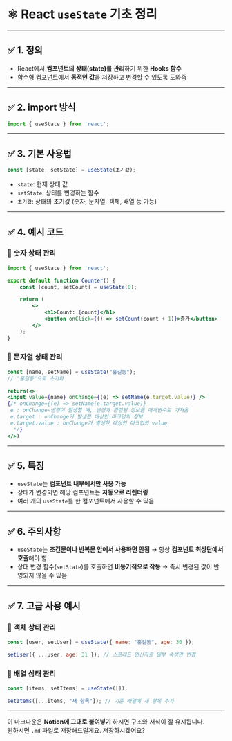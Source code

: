 # ⚛️ React `useState` 기초 정리

---

## ✅ 1. 정의

- React에서 **컴포넌트의 상태(state)를 관리**하기 위한 **Hooks 함수**
- 함수형 컴포넌트에서 **동적인 값**을 저장하고 변경할 수 있도록 도와줌

---

## ✅ 2. import 방식

```jsx
import { useState } from 'react';
```

---

## ✅ 3. 기본 사용법

```jsx
const [state, setState] = useState(초기값);
```

- `state`: 현재 상태 값
- `setState`: 상태를 변경하는 함수
- `초기값`: 상태의 초기값 (숫자, 문자열, 객체, 배열 등 가능)

---

## ✅ 4. 예시 코드

### 📌 숫자 상태 관리
```jsx
import { useState } from 'react';

export default function Counter() {
    const [count, setCount] = useState(0);

    return (
        <>
            <h1>Count: {count}</h1>
            <button onClick={() => setCount(count + 1)}>증가</button>
        </>
    );
}
```

### 📌 문자열 상태 관리
```jsx
const [name, setName] = useState("홍길동");
// "홍길동"으로 초기화

return(<>
<input value={name} onChange={(e) => setName(e.target.value)} />
{/* onChange={(e) => setName(e.target.value)}
 e : onChange·변경이 발생할 때, 변경과 관련된 정보를 매개변수로 가져옴
 e.target : onChange가 발생한 대상인 마크업의 정보
 e.target.value : onChange가 발생한 대상인 마크업의 value
  */}
</>)
```

---

## ✅ 5. 특징

- `useState`는 **컴포넌트 내부에서만 사용 가능**
- 상태가 변경되면 해당 컴포넌트는 **자동으로 리렌더링**
- 여러 개의 `useState`를 한 컴포넌트에서 사용할 수 있음

---

## ✅ 6. 주의사항

- `useState`는 **조건문이나 반복문 안에서 사용하면 안됨**
  → 항상 **컴포넌트 최상단에서 호출**해야 함
- 상태 변경 함수(`setState`)를 호출하면 **비동기적으로 작동**
  → 즉시 변경된 값이 반영되지 않을 수 있음

---

## ✅ 7. 고급 사용 예시

### 📌 객체 상태 관리
```jsx
const [user, setUser] = useState({ name: "홍길동", age: 30 });

setUser({ ...user, age: 31 }); // 스프레드 연산자로 일부 속성만 변경
```

### 📌 배열 상태 관리
```jsx
const [items, setItems] = useState([]);

setItems([...items, "새 항목"]); // 기존 배열에 새 항목 추가
```

---

이 마크다운은 **Notion에 그대로 붙여넣기** 하시면 구조와 서식이 잘 유지됩니다.  
원하시면 `.md` 파일로 저장해드릴게요. 저장하시겠어요?
